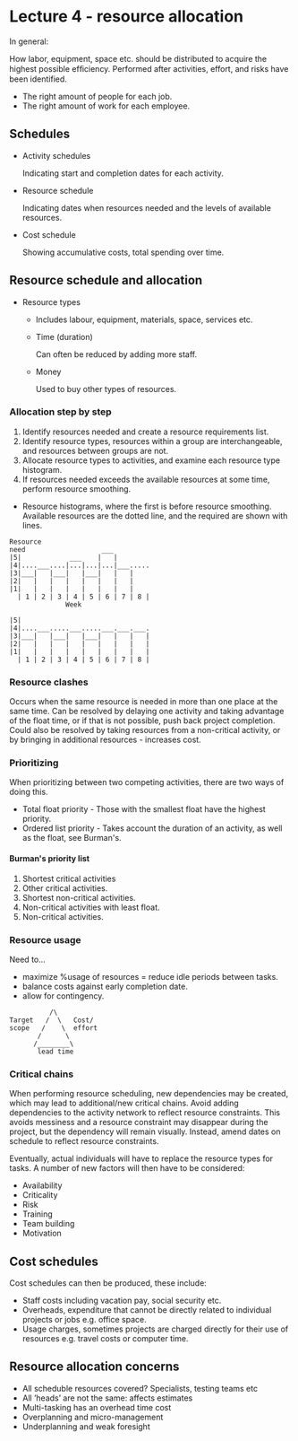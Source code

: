 # Lecture 4 - resource allocation

In general:

How labor, equipment, space etc. should be distributed to acquire the highest possible efﬁciency.
Performed after activities, effort, and risks have been identified.

* The right amount of people for each job.
* The right amount of work for each employee.


## Schedules
* Activity schedules

   Indicating start and completion dates for each activity.
* Resource schedule

   Indicating dates when resources needed and the levels of available resources.
* Cost schedule

   Showing accumulative costs, total spending over time.


## Resource schedule and allocation
* Resource types
  * Includes labour, equipment, materials, space, services etc.
  * Time (duration)

     Can often be reduced by adding more staff.
  * Money

     Used to buy other types of resources.

### Allocation step by step
1. Identify resources needed and create a resource requirements list.
2. Identify resource types, resources within a group are interchangeable, and resources between groups are not.
3. Allocate resource types to activities, and examine each resource type histogram.
4. If resources needed exceeds the available resources at some time, perform resource smoothing.

* Resource histograms, where the first is before resource smoothing. Available resources are the dotted line, 
  and the required are shown with lines.
```
Resource
need                   ___
|5|            ___    |   |
|4|....___....|...|...|...|___.....
|3|___|   |___|   |___|   |   |
|2|   |   |   |   |   |   |   |
|1|   |   |   |   |   |   |   |
  | 1 | 2 | 3 | 4 | 5 | 6 | 7 | 8 |
              Week
```

```
|5|
|4|....___.....___.....___.___.___.
|3|___|   |___|   |___|   |   |   |
|2|   |   |   |   |   |   |   |   |
|1|   |   |   |   |   |   |   |   |
  | 1 | 2 | 3 | 4 | 5 | 6 | 7 | 8 |
```

### Resource clashes
Occurs when the same resource is needed in more than one place at the same time.
Can be resolved by delaying one activity and taking advantage of the float time, 
or if that is not possible, push back project completion.
Could also be resolved by taking resources from a non-critical activity, 
or by bringing in additional resources - increases cost.

### Prioritizing

When prioritizing between two competing activities, there are two ways of doing this.
* Total float priority - Those with the smallest float have the highest priority.
* Ordered list priority - Takes account the duration of an activity, as well as the float, see Burman's.

#### Burman's priority list
1. Shortest critical activities
2. Other critical activities.
3. Shortest non-critical activities.
4. Non-critical activities with least float.
5. Non-critical activities.

### Resource usage
Need to... 
* maximize %usage of resources = reduce idle periods between tasks.
* balance costs against early completion date.
* allow for contingency.

```
          /\
Target   /  \   Cost/
scope   /    \  effort
       /      \
      /________\
       lead time
```

### Critical chains
When performing resource scheduling, new dependencies may be created, which may lead to additional/new critical chains.
Avoid adding dependencies to the activity network to reflect resource constraints. This avoids messiness and a 
resource constraint may disappear during the project, but the dependency will remain visually. 
Instead, amend dates on schedule to reflect resource constraints.

Eventually, actual individuals will have to replace the resource types for tasks. 
A number of new factors will then have to be considered:
* Availability
* Criticality
* Risk
* Training
* Team building
* Motivation

## Cost schedules
Cost schedules can then be produced, these include:
* Staff costs including vacation pay, social security etc.
* Overheads, expenditure that cannot be directly related to individual projects or jobs e.g. office space.
* Usage charges, sometimes projects are charged directly for their use of resources e.g. travel costs or computer time.


## Resource allocation concerns
* All scheduble resources covered? Specialists, testing teams etc
* All ’heads’ are not the same: affects estimates
* Multi-tasking has an overhead time cost
* Overplanning and micro-management
* Underplanning and weak foresight 
